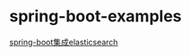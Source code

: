 # spring-boot-examples
[spring-boot集成elasticsearch](https://github.com/BooksCup/spring-boot-examples/tree/master/spring-boot-elasticsearch)
